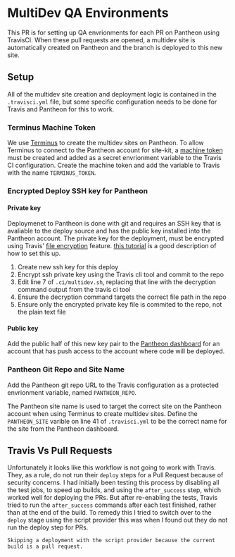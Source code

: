 # MultiDev QA Environments

This PR is for setting up QA envrionments for each PR on Pantheon using TravisCI. When these pull requests are opened, a multidev site is automatically created on Pantheon and the branch is deployed to this new site.

## Setup

All of the multidev site creation and deployment logic is contained in the `.travisci.yml` file, but some specific configuration needs to be done for Travis and Pantheon for this to work.

### Terminus Machine Token

We use [Terminus](https://pantheon.io/docs/terminus/) to create the multidev sites on Pantheon. To allow Terminus to connect to the Pantheon account for site-kit, a [machine token](https://pantheon.io/docs/machine-tokens/) must be created and added as a secret envrionment variable to the Travis CI configuration. Create the machine token and add the variable to Travis with the name `TERMINUS_TOKEN`.

### Encrypted Deploy SSH key for Pantheon

#### Private key

Deploymenet to Pantheon is done with git and requires an SSH key that is avaliable to the deploy source and has the public key installed into the Pantheon account. The private key for the deployment, must be encrypted using Travis' [file encryption](https://docs.travis-ci.com/user/encrypting-files/) feature. [this tutorial](https://oncletom.io/2016/travis-ssh-deploy/) is a good description of how to set this up.

1. Create new ssh key for this deploy
2. Encrypt ssh private key using the Travis cli tool and commit to the repo
3. Edit line 7 of `.ci/multidev.sh`, replacing that line with the decryption command output from the travis ci tool
4. Ensure the decryption command targets the correct file path in the repo
5. Ensure only the encrypted private key file is commited to the repo, not the plain text file

#### Public key

Add the public half of this new key pair to the [Pantheon dashboard](https://pantheon.io/docs/ssh-keys/) for an account that has push access to the account where code will be deployed.

### Pantheon Git Repo and Site Name

Add the Pantheon git repo URL to the Travis configuration as a protected envrionment variable, named `PANTHEON_REPO`.

The Pantheon site name is used to target the correct site on the Pantheon account when using Terminus to create multidev sites. Define the `PANTHEON_SITE` varible on line 41 of `.travisci.yml` to be the correct name for the site from the Pantheon dashboard.

## Travis Vs Pull Requests

Unfortunately it looks like this workflow is not going to work with Travis. They, as a rule, do not run their `deploy` steps for a Pull Request because of security concerns. I had initially been testing this process by disabling all the test jobs, to speed up builds, and using the `after_success` step, which worked well for deploying the PRs. But after re-enabling the tests, Travis tried to run the `after_success` commands after each test finished, rather than at the end of the build. To remedy this I tried to switch over to the `deploy` stage using the script provider this was when I found out they do not run the deploy step for PRs.

```
Skipping a deployment with the script provider because the current build is a pull request.
```